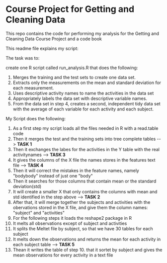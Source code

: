 Course Project for Getting and Cleaning Data 
=========================================

This repo contains the code for performing my analysis for the Getting and Cleaning Data Course Project and a code book

This readme file explains my script: 

The task was to: 

create one R script called run_analysis.R that does the following: 

1. Merges the training and the test sets to create one data set.
2. Extracts only the measurements on the mean and standard deviation for each measurement. 
3. Uses descriptive activity names to name the activities in the data set
4. Appropriately labels the data set with descriptive variable names. 
5. From the data set in step 4, creates a second, independent tidy data set with the average of each variable for each activity and each subject.


My Script does the following: 

1. As a first step my script loads all the files needed in R with a read.table code
2. Then it merges the test and the training sets into tree complete tables --> <b>TASK 1</b>
3. Then it exchanges the labes for the activities in the Y table with the real activitynames --> <b>TASK 3</b>
4. It gives the columns of the X file the names stores in the features text file --> <b>TASK 4</b>
5. Then it will correct the mistakes in the feature names, namely "bodybody" instead of just one "body"
6. Then it searches for those columns that contain mean or the standard deviation(std)
7. It will create a smaller X that only contains the columns with mean and std identified in the step above --> <b>TASK 2</b>
6. After that, it will merge together the subjects and activities with the obervations stored in the X file, and give them the column names: "subject" and "activities"
7. For the following steps it loads the reshape2 package in R
8. It melts all observations except of subject and activities
9. It splits the Meltet file by subject, so that we have 30 tables for each subject
10. It melts down the observations and returns the mean for each activity in each subject table --> <b>TASK 5</b>
11. Thean it writes the table of step 10. that it sortet by subject and gives the mean observations for every activity in a text file



